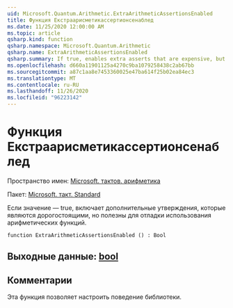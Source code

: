 ```yaml
---
uid: Microsoft.Quantum.Arithmetic.ExtraArithmeticAssertionsEnabled
title: Функция Екстраарисметикассертионсенаблед
ms.date: 11/25/2020 12:00:00 AM
ms.topic: article
qsharp.kind: function
qsharp.namespace: Microsoft.Quantum.Arithmetic
qsharp.name: ExtraArithmeticAssertionsEnabled
qsharp.summary: If true, enables extra asserts that are expensive, but useful to debug the use of the arithmetic functions.
ms.openlocfilehash: d660a11901125a4270c9ba1079258438c2ab67bb
ms.sourcegitcommit: a87c1aa8e7453360025e47ba614f25b02ea84ec3
ms.translationtype: MT
ms.contentlocale: ru-RU
ms.lasthandoff: 11/26/2020
ms.locfileid: "96223142"
---
```

# <a name="extraarithmeticassertionsenabled-function"></a>Функция Екстраарисметикассертионсенаблед

Пространство имен: [Microsoft. тактов. арифметика](xref:Microsoft.Quantum.Arithmetic)

Пакет: [Microsoft. такт. Standard](https://nuget.org/packages/Microsoft.Quantum.Standard)


Если значение — true, включает дополнительные утверждения, которые являются дорогостоящими, но полезны для отладки использования арифметических функций.

```qsharp
function ExtraArithmeticAssertionsEnabled () : Bool
```


## <a name="output--bool"></a>Выходные данные: [bool](xref:microsoft.quantum.lang-ref.bool)



## <a name="remarks"></a>Комментарии

Эта функция позволяет настроить поведение библиотеки.